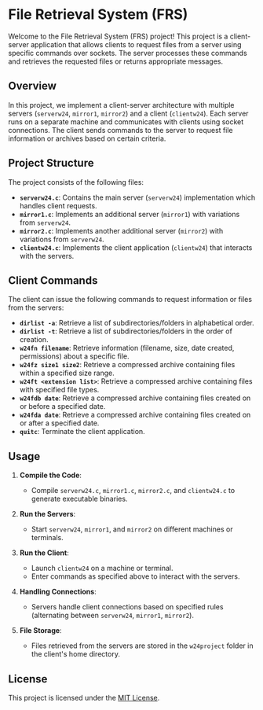# File Retrieval System (FRS)
Welcome to the File Retrieval System (FRS) project! This project is a client-server application that allows clients to request files from a server using specific commands over sockets. The server processes these commands and retrieves the requested files or returns appropriate messages.

## Overview

In this project, we implement a client-server architecture with multiple servers (`serverw24`, `mirror1`, `mirror2`) and a client (`clientw24`). Each server runs on a separate machine and communicates with clients using socket connections. The client sends commands to the server to request file information or archives based on certain criteria.

## Project Structure

The project consists of the following files:

- **`serverw24.c`**: Contains the main server (`serverw24`) implementation which handles client requests.
- **`mirror1.c`**: Implements an additional server (`mirror1`) with variations from `serverw24`.
- **`mirror2.c`**: Implements another additional server (`mirror2`) with variations from `serverw24`.
- **`clientw24.c`**: Implements the client application (`clientw24`) that interacts with the servers.

## Client Commands

The client can issue the following commands to request information or files from the servers:

- **`dirlist -a`**: Retrieve a list of subdirectories/folders in alphabetical order.
- **`dirlist -t`**: Retrieve a list of subdirectories/folders in the order of creation.
- **`w24fn filename`**: Retrieve information (filename, size, date created, permissions) about a specific file.
- **`w24fz size1 size2`**: Retrieve a compressed archive containing files within a specified size range.
- **`w24ft <extension list>`**: Retrieve a compressed archive containing files with specified file types.
- **`w24fdb date`**: Retrieve a compressed archive containing files created on or before a specified date.
- **`w24fda date`**: Retrieve a compressed archive containing files created on or after a specified date.
- **`quitc`**: Terminate the client application.

## Usage

1. **Compile the Code**:
   - Compile `serverw24.c`, `mirror1.c`, `mirror2.c`, and `clientw24.c` to generate executable binaries.
   
2. **Run the Servers**:
   - Start `serverw24`, `mirror1`, and `mirror2` on different machines or terminals.

3. **Run the Client**:
   - Launch `clientw24` on a machine or terminal.
   - Enter commands as specified above to interact with the servers.

4. **Handling Connections**:
   - Servers handle client connections based on specified rules (alternating between `serverw24`, `mirror1`, `mirror2`).

5. **File Storage**:
   - Files retrieved from the servers are stored in the `w24project` folder in the client's home directory.

## License

This project is licensed under the [MIT License](LICENSE).
